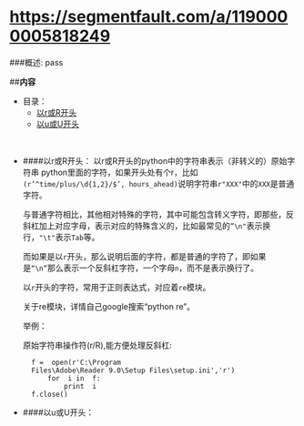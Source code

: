 # https://segmentfault.com/a/1190000005818249

###概述:
pass

##**内容**

* 目录：
    * [以r或R开头](#user-content-以r或R开头)
    * [以u或U开头](#user-content-以u或U开头)

<br>


* ####以r或R开头：
	以r或R开头的python中的字符串表示（非转义的）原始字符串
    python里面的字符，如果开头处有个r，比如`(r’^time/plus/\d{1,2}/$’, hours_ahead)`说明字符串`r"XXX"`中的`XXX`是普通字符。

	与普通字符相比，其他相对特殊的字符，其中可能包含转义字符，即那些，反斜杠加上对应字母，表示对应的特殊含义的，比如最常见的`”\n"`表示换行，`"\t"`表示`Tab`等。

	而如果是以`r`开头，那么说明后面的字符，都是普通的字符了，即如果是`“\n”`那么表示一个反斜杠字符，一个字母`n`，而不是表示换行了。

	以`r`开头的字符，常用于正则表达式，对应着`re`模块。

	关于re模块，详情自己google搜索“python re”。

	举例：

	原始字符串操作符(r/R),能方便处理反斜杠:


		f =  open(r'C:\Program
		Files\Adobe\Reader 9.0\Setup Files\setup.ini','r')
			for  i in  f:
				print  i
		f.close()
			


* ####以u或U开头：
	


